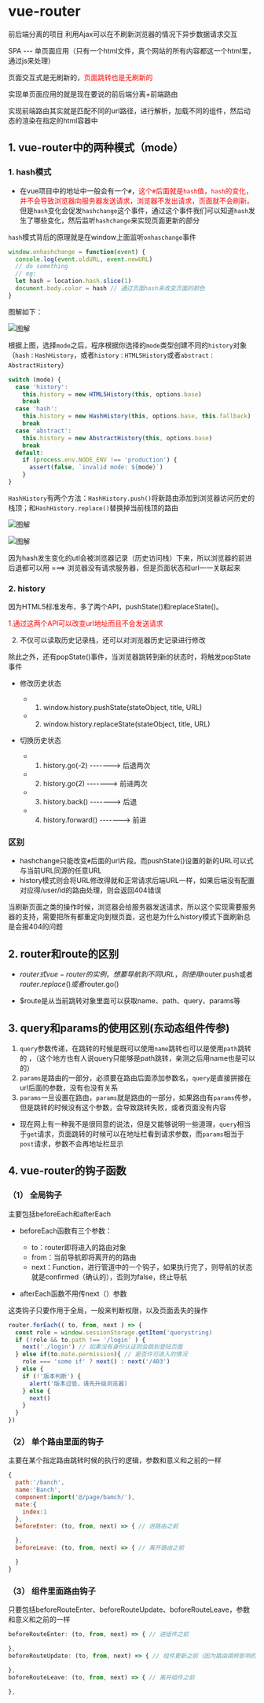 # vue-router

前后端分离的项目 利用Ajax可以在不刷新浏览器的情况下异步数据请求交互

SPA --- 单页面应用（只有一个html文件，真个网站的所有内容都这一个html里，通过js来处理）

页面交互式是无刷新的，<font color=red>页面跳转也是无刷新的</font>

实现单页面应用的就是现在要说的前后端分离+前端路由

实现前端路由其实就是匹配不同的url路径，进行解析，加载不同的组件，然后动态的渲染在指定的html容器中

## 1. vue-router中的两种模式（mode）

### 1. hash模式

* 在vue项目中的地址中一般会有一个`#`，<font color=red>这个`#`后面就是`hash`值，`hash`的变化，并不会导致浏览器向服务器发送请求，浏览器不发出请求，页面就不会刷新。</font> 但是`hash`变化会促发`hashchange`这个事件，通过这个事件我们可以知道`hash`发生了哪些变化，然后监听`hashchange`来实现页面更新的部分

`hash`模式背后的原理就是在window上面监听`onhaschange`事件

```js
window.onhashchange = function(event) {
  console.log(event.oldURL, event.newURL)
  // do something 
  // eg:
  let hash = location.hash.slice(1)
  document.body.color = hash // 通过页面hash来改变页面的颜色
}
```

图解如下：

![图解](../.vuepress/public/img/vue/router.png)

根据上图，选择`mode`之后，程序根据你选择的`mode`类型创建不同的`history`对象（`hash：HashHistory`，或者`history：HTML5History`或者`abstract：AbstractHistory`）

```js
switch (mode) {
  case 'history':
    this.history = new HTML5History(this, options.base)
    break
  case 'hash':
    this.history = new HashHistory(this, options.base, this.fallback)
    break
  case 'abstract':
    this.history = new AbstractHistory(this, options.base)
    break
  default:
    if (process.env.NODE_ENV !== 'production') {
      assert(false, `invalid mode: ${mode}`)
    }
}
```

`HashHistory`有两个方法：`HashHistory.push()`将新路由添加到浏览器访问历史的栈顶；和`HashHistory.replace()`替换掉当前栈顶的路由

![图解](../.vuepress/public/img/vue/hash-push.png)

![图解](../.vuepress/public/img/vue/hash-replace.png)

因为hash发生变化的utl会被浏览器记录（历史访问栈）下来，所以浏览器的前进后退都可以用 ===> 浏览器没有请求服务器，但是页面状态和url一一关联起来

### 2. history

因为HTML5标准发布，多了两个API，pushState()和replaceState()。

<font color=red>1.通过这两个API可以改变url地址而且不会发送请求</font>

2. 不仅可以读取历史记录栈，还可以对浏览器历史记录进行修改

除此之外，还有popState()事件，当浏览器跳转到新的状态时，将触发popState事件

* 修改历史状态
  * 1. window.history.pushState(stateObject, title, URL)
  * 2. window.history.replaceState(stateObject, title, URL)

* 切换历史状态
  * 1. history.go(-2) -------> 后退两次
  * 2. history.go(2) -------> 前进两次
  * 3. history.back() -------> 后退
  * 4. history.forward() -------> 前进

### 区别

  * hashchange只能改变`#`后面的url片段。而pushState()设置的新的URL可以式与当前URL同源的任意URL
  * history模式则会将URL修改得就和正常请求后端URL一样，如果后端没有配置对应得/user/id的路由处理，则会返回404错误

当刷新页面之类的操作时候，浏览器会给服务器发送请求，所以这个实现需要服务器的支持，需要把所有都重定向到根页面，这也是为什么history模式下面刷新总是会报404的问题

## 2. router和route的区别

* $router式vue-router的实例，想要导航到不同URL，则使用$router.push或者$router.replace()或者$router.go()

* $route是从当前跳转对象里面可以获取name、path、query、params等

## 3. query和params的使用区别(东动态组件传参)
1. `query`参数传递，在跳转的时候是既可以使用`name`跳转也可以是使用`path`跳转的 ，（这个地方也有人说query只能够是path跳转，亲测之后用name也是可以的）
2. `params`是路由的一部分，必须要在路由后面添加参数名，`query`是直接拼接在url后面的参数，没有也没有关系
3. `params`一旦设置在路由，`params`就是路由的一部分，如果路由有`params`传参，但是跳转的时候没有这个参数，会导致跳转失败，或者页面没有内容

* 现在网上有一种我不是很同意的说法，但是又能够说明一些道理，`query`相当于`get`请求，页面跳转的时候可以在地址栏看到请求参数，而`params`相当于`post`请求，参数不会再地址栏显示

## 4. vue-router的钩子函数

### （1） 全局钩子

主要包括beforeEach和afterEach

* beforeEach函数有三个参数：

  * to：router即将进入的路由对象
  * from：当前导航即将离开的的路由
  * next：Function，进行管道中的一个钩子，如果执行完了，则导航的状态就是confirmed（确认的），否则为false，终止导航

* afterEach函数不用传next（）参数

这类钩子只要作用于全局，一般来判断权限，以及页面丢失的操作

```js
router.forEach(( to, from, next ) => {
  const role = window.sessionStorage.getItem('querystring)
  if (!role && to.path !== '/login' ) {
    next('./login') // 如果没有身份认证则会跳到登陆页面
  } else if(to.mate.permission){ // 是否许可进入的情况
    role === 'some if' ? next() : next('/403')
  } else {
    if (!'版本判断') {
      alert('版本过低，请先升级浏览器)
    } else {
      next()
    }
  }
})
```

### （2） 单个路由里面的钩子
主要在某个指定路由跳转时候的执行的逻辑，参数和意义和之前的一样
```js
{
  path:'/banch',
  name:'Banch',
  component:import('@/page/bamch/'),
  mate:{
    index:1
  },
  beforeEnter: (to, from, next) => { // 进路由之前

  },
  beforeLeave: (to, from, next) => { // 离开路由之前

  }
}
```

### （3） 组件里面路由钩子

只要包括beforeRouteEnter、beforeRouteUpdate、boforeRouteLeave，参数和意义和之前的一样

```js
beforeRouteEnter: (to, from, next) => { // 进组件之前

},
beforeRouteUpdate: (to, from, next) => { // 组件更新之前（因为路由跳转影响的组件更新）

},
boforeRouteLeave: (to, from, next) => { // 离开组件之前

},
```

<back-to-top />